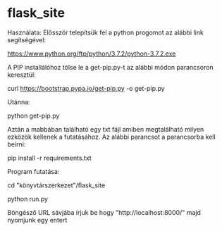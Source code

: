 # flask_site
Használata:
Elősször telepítsük fel a python progomot az alábbi link segítségével:

https://www.python.org/ftp/python/3.7.2/python-3.7.2.exe

A PIP installálóhoz tölse le a get-pip.py-t az alábbi módon parancsoron keresztül:

curl https://bootstrap.pypa.io/get-pip.py -o get-pip.py

Utánna: 

python get-pip.py

Aztán a mabbában található egy txt fájl amiben megtalálható milyen ezközök kellenek a futatásához. Az alábbi parancsot a parancsorba kell beírni:

pip install -r requirements.txt

Program futatása:

cd "könyvtárszerkezet"/flask_site

python run.py

Böngésző URL sávjába írjuk be hogy "http://localhost:8000/" majd nyomjunk egy entert
